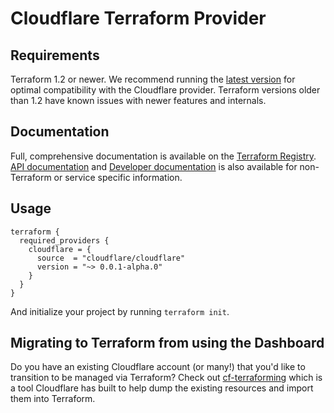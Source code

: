 # Cloudflare Terraform Provider

## Requirements

Terraform 1.2 or newer. We recommend running the [latest version](https://developer.hashicorp.com/terraform/downloads?product_intent=terraform) for optimal compatibility with the Cloudflare provider. Terraform versions older than 1.2 have known issues with newer features and internals.

## Documentation

Full, comprehensive documentation is available on the [Terraform Registry](https://registry.terraform.io/providers/cloudflare/cloudflare/latest/docs). [API documentation](https://api.cloudflare.com) and [Developer documentation](https://developers.cloudflare.com) is also available
for non-Terraform or service specific information.

## Usage

```
terraform {
  required_providers {
    cloudflare = {
      source  = "cloudflare/cloudflare"
      version = "~> 0.0.1-alpha.0"
    }
  }
}
```

<!-- x-release-please-end -->

And initialize your project by running `terraform init`.

## Migrating to Terraform from using the Dashboard

Do you have an existing Cloudflare account (or many!) that you'd like to transition
to be managed via Terraform? Check out [cf-terraforming](https://github.com/cloudflare/cf-terraforming)
which is a tool Cloudflare has built to help dump the existing resources and
import them into Terraform.
